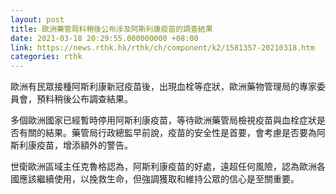 ```yaml
---
layout: post
title: 歐洲藥管局料稍後公布涉及阿斯利康疫苗的調查結果
date: 2021-03-18 20:29:55.000000000 +08:00
link: https://news.rthk.hk/rthk/ch/component/k2/1581357-20210318.htm
categories: rthk
---
```


歐洲有民眾接種阿斯利康新冠疫苗後，出現血栓等症狀，歐洲藥物管理局的專家委員會，預料稍後公布調查結果。

多個歐洲國家已經暫時停用阿斯利康疫苗，等待歐洲藥管局檢視疫苗與血栓症狀是否有關的結果。藥管局行政總監早前說，疫苗的安全性是首要，會考慮是否要為阿斯利康疫苗，增添額外的警告。

世衛歐洲區域主任克魯格認為，阿斯利康疫苗的好處，遠超任何風險，認為歐洲各國應該繼續使用，以挽救生命，但強調獲取和維持公眾的信心是至關重要。
